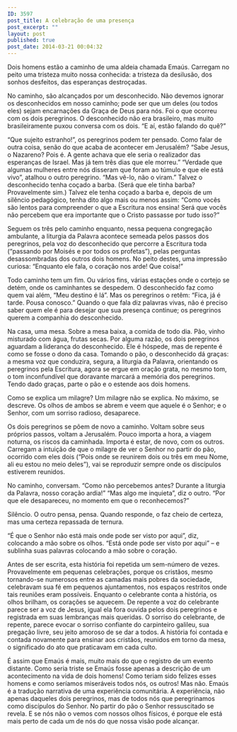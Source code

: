 ```yaml
---
ID: 3597
post_title: A celebração de uma presença
post_excerpt: ""
layout: post
published: true
post_date: 2014-03-21 00:04:32
---
```

Dois homens estão a caminho de uma aldeia chamada Emaús. Carregam no peito uma tristeza muito nossa conhecida: a tristeza da desilusão, dos sonhos desfeitos, das esperanças destroçadas.

No caminho, são alcançados por um desconhecido. Não devemos ignorar os desconhecidos em nosso caminho; pode ser que um deles (ou todos eles) sejam encarnações da Graça de Deus para nós. Foi o que ocorreu com os dois peregrinos. O desconhecido não era brasileiro, mas muito brasileiramente puxou conversa com os dois. “E aí, estão falando do quê?”

“Que sujeito estranho!”, os peregrinos podem ter pensado. Como falar de outra coisa, senão do que acaba de acontecer em Jerusalém? “Sabe Jesus, o Nazareno? Pois é. A gente achava que ele seria o realizador das esperanças de Israel. Mas já tem três dias que ele morreu.” “Verdade que algumas mulheres entre nós disseram que foram ao túmulo e que ele está vivo”, atalhou o outro peregrino. “Mas vê-lo, não o viram.” Talvez o desconhecido tenha coçado a barba. (Será que ele tinha barba? Provavelmente sim.) Talvez ele tenha coçado a barba e, depois de um silêncio pedagógico, tenha dito algo mais ou menos assim: “Como vocês são lentos para compreender o que a Escritura nos ensina! Será que vocês não percebem que era importante que o Cristo passasse por tudo isso?”

Seguem os três pelo caminho enquanto, nessa pequena congregação ambulante, a liturgia da Palavra acontece semeada pelos passos dos peregrinos, pela voz do desconhecido que percorre a Escritura toda (“passando por Moisés e por todos os profetas”), pelas perguntas desassombradas dos outros dois homens. No peito destes, uma impressão curiosa: “Enquanto ele fala, o coração nos arde! Que coisa!”

Todo caminho tem um fim. Ou vários fins, várias estações onde o cortejo se detém, onde os caminhantes se despedem. O desconhecido faz como quem vai além, “Meu destino é lá”. Mas os peregrinos o retêm: “Fica, já é tarde. Pousa conosco.” Quando o que fala diz palavras vivas, não é preciso saber quem ele é para desejar que sua presença continue; os peregrinos querem a companhia do desconhecido.

Na casa, uma mesa. Sobre a mesa baixa, a comida de todo dia. Pão, vinho misturado com água, frutas secas. Por alguma razão, os dois peregrinos aguardam a liderança do desconhecido. Ele é hóspede, mas de repente é como se fosse o dono da casa. Tomando o pão, o desconhecido dá graças: a mesma voz que conduzira, segura, a liturgia da Palavra, orientando os peregrinos pela Escritura, agora se ergue em oração grata, no mesmo tom, o tom inconfundível que doravante marcará a memória dos peregrinos. Tendo dado graças, parte o pão e o estende aos dois homens.

Como se explica um milagre? Um milagre não se explica. No máximo, se descreve. Os olhos de ambos se abrem e veem que aquele é o Senhor; e o Senhor, com um sorriso radioso, desaparece.

Os dois peregrinos se põem de novo a caminho. Voltam sobre seus próprios passos, voltam a Jerusalém. Pouco importa a hora, a viagem noturna, os riscos da caminhada. Importa é estar, de novo, com os outros. Carregam a intuição de que o milagre de ver o Senhor no partir do pão, ocorrido com eles dois (“Pois onde se reunirem dois ou três em meu Nome, ali eu estou no meio deles”), vai se reproduzir sempre onde os discípulos estiverem reunidos.

No caminho, conversam. “Como não percebemos antes? Durante a liturgia da Palavra, nosso coração ardia!” “Mas algo me inquieta”, diz o outro. “Por que ele desapareceu, no momento em que o reconhecemos?”

Silêncio. O outro pensa, pensa. Quando responde, o faz cheio de certeza, mas uma certeza repassada de ternura.

“É que o Senhor não está mais onde pode ser visto por aqui”, diz, colocando a mão sobre os olhos. “Está onde pode ser visto por aqui” – e sublinha suas palavras colocando a mão sobre o coração.

Antes de ser escrita, esta história foi repetida um sem-número de vezes. Provavelmente em pequenas celebrações, porque os cristãos, mesmo tornando-se numerosos entre as camadas mais pobres da sociedade, celebravam sua fé em pequenos ajuntamentos, nos espaços restritos onde tais reuniões eram possíveis. Enquanto o celebrante conta a história, os olhos brilham, os corações se aquecem. De repente a voz do celebrante parece ser a voz de Jesus, igual ela fora ouvida pelos dois peregrinos e registrada em suas lembranças mais queridas. O sorriso do celebrante, de repente, parece evocar o sorriso confiante do carpinteiro galileu, sua pregação livre, seu jeito amoroso de se dar a todos. A história foi contada e contada novamente para ensinar aos cristãos, reunidos em torno da mesa, o significado do ato que praticavam em cada culto.

É assim que Emaús é mais, muito mais do que o registro de um evento distante. Como seria triste se Emaús fosse apenas a descrição de um acontecimento na vida de dois homens! Como teriam sido felizes esses homens e como seríamos miseráveis todos nós, os outros! Mas não. Emaús é a tradução narrativa de uma experiência comunitária. A experiência, não apenas daqueles dois peregrinos, mas de todos nós que peregrinamos como discípulos do Senhor. No partir do pão o Senhor ressuscitado se revela. E se nós não o vemos com nossos olhos físicos, é porque ele está mais perto de cada um de nós do que nossa visão pode alcançar.